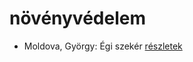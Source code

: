 # növényvédelem

- Moldova, György: Égi szekér [részletek](_details/Moldova%2C%20Gy%C3%B6rgy.md#id_1371)